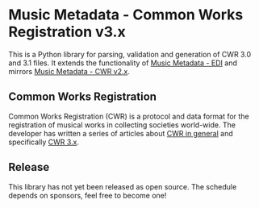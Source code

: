 # Music Metadata - Common Works Registration v3.x

This is a Python library for parsing, validation and generation of CWR 3.0 and 3.1 files. It extends the functionality of [Music Metadata - EDI](https://github.com/musicmetadata/edi) and mirrors [Music Metadata - CWR v2.x](https://github.com/musicmetadata/cwr2).

## Common Works Registration

Common Works Registration (CWR) is a protocol and data format for the registration of musical works in collecting societies world-wide. The developer has written a series of articles about [CWR in general](https://matijakolaric.com/articles/1/) and specifically [CWR 3.x](https://matijakolaric.com/articles/1c3/).

## Release

This library has not yet been released as open source. The schedule depends on sponsors, feel free to become one!
